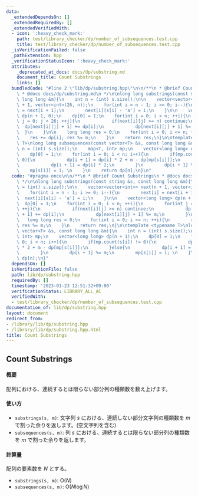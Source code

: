 ```yaml
---
data:
  _extendedDependsOn: []
  _extendedRequiredBy: []
  _extendedVerifiedWith:
  - icon: ':heavy_check_mark:'
    path: test/library_checker/dp/number_of_subsequences.test.cpp
    title: test/library_checker/dp/number_of_subsequences.test.cpp
  _isVerificationFailed: false
  _pathExtension: hpp
  _verificationStatusIcon: ':heavy_check_mark:'
  attributes:
    _deprecated_at_docs: docs/dp/substring.md
    document_title: Count Substrings
    links: []
  bundledCode: "#line 2 \"lib/dp/substring.hpp\"\n\n/**\n * @brief Count Substrings\n\
    \ * @docs docs/dp/substring.md\n */\n\nlong long substrings(const string &s, const\
    \ long long &m){\n    int n = (int) s.size();\n\n    vector<vector<int>> next(n\
    \ + 1, vector<int>(26, n));\n    for(int i = n - 1; i >= 0; i--){\n        next[i]\
    \ = next[i + 1];\n        next[i][s[i] - 'a'] = i;\n    }\n\n    vector<long long>\
    \ dp(n + 1, 0);\n    dp[0] = 1;\n    for(int i = 0; i < n; ++i){\n        for(int\
    \ j = 0; j < 26; ++j){\n            if(next[i][j] >= n) continue;\n          \
    \  dp[next[i][j] + 1] += dp[i];\n            dp[next[i][j] + 1] %= m;\n      \
    \  }\n    }\n\n    long long res = 0;\n    for(int i = 0; i <= n; ++i){\n    \
    \    res += dp[i]; res %= m;\n    }\n    return res;\n}\n\ntemplate <typename\
    \ T>\nlong long subsequences(const vector<T> &s, const long long &m){\n    int\
    \ n = (int) s.size();\n    map<T, int> mp;\n    vector<long long> dp(n + 1);\n\
    \    dp[0] = 1;\n    for(int i = 0; i < n; i++){\n        if(mp.count(s[i]) !=\
    \ 0){\n            dp[i + 1] = dp[i] * 2 + m - dp[mp[s[i]]];\n        }else{\n\
    \            dp[i + 1] = dp[i] * 2;\n        }\n        dp[i + 1] %= m;\n    \
    \    mp[s[i]] = i; \n    }\n    return dp[n];\n}\n"
  code: "#pragma once\n\n/**\n * @brief Count Substrings\n * @docs docs/dp/substring.md\n\
    \ */\n\nlong long substrings(const string &s, const long long &m){\n    int n\
    \ = (int) s.size();\n\n    vector<vector<int>> next(n + 1, vector<int>(26, n));\n\
    \    for(int i = n - 1; i >= 0; i--){\n        next[i] = next[i + 1];\n      \
    \  next[i][s[i] - 'a'] = i;\n    }\n\n    vector<long long> dp(n + 1, 0);\n  \
    \  dp[0] = 1;\n    for(int i = 0; i < n; ++i){\n        for(int j = 0; j < 26;\
    \ ++j){\n            if(next[i][j] >= n) continue;\n            dp[next[i][j]\
    \ + 1] += dp[i];\n            dp[next[i][j] + 1] %= m;\n        }\n    }\n\n \
    \   long long res = 0;\n    for(int i = 0; i <= n; ++i){\n        res += dp[i];\
    \ res %= m;\n    }\n    return res;\n}\n\ntemplate <typename T>\nlong long subsequences(const\
    \ vector<T> &s, const long long &m){\n    int n = (int) s.size();\n    map<T,\
    \ int> mp;\n    vector<long long> dp(n + 1);\n    dp[0] = 1;\n    for(int i =\
    \ 0; i < n; i++){\n        if(mp.count(s[i]) != 0){\n            dp[i + 1] = dp[i]\
    \ * 2 + m - dp[mp[s[i]]];\n        }else{\n            dp[i + 1] = dp[i] * 2;\n\
    \        }\n        dp[i + 1] %= m;\n        mp[s[i]] = i; \n    }\n    return\
    \ dp[n];\n}"
  dependsOn: []
  isVerificationFile: false
  path: lib/dp/substring.hpp
  requiredBy: []
  timestamp: '2023-01-23 12:51:32+09:00'
  verificationStatus: LIBRARY_ALL_AC
  verifiedWith:
  - test/library_checker/dp/number_of_subsequences.test.cpp
documentation_of: lib/dp/substring.hpp
layout: document
redirect_from:
- /library/lib/dp/substring.hpp
- /library/lib/dp/substring.hpp.html
title: Count Substrings
---
```

## Count Substrings

#### 概要

配列における、連続するとは限らない部分列の種類数を数え上げます。

#### 使い方

- `substrings(s, m)`: 文字列 $s$ における、連続しない部分文字列の種類数を $m$ で割った余りを返します。(空文字列を含む)
- `subsequences(s, m)`: 列 $s$ における、連続するとは限らない部分列の種類数を $m$ で割った余りを返します。

#### 計算量

配列の要素数を $N$ とする。
- `substrings(s, m)`: $\mathrm{O}(N)$
- `subsequences(s, m)`: $\mathrm{O}(N \log N)$